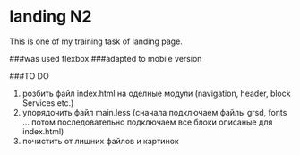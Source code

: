 # landing N2
This is one of my training task of landing page. 

###was used flexbox
###adapted to mobile version

###TO DO
1. розбить файл index.html на оделные модули (navigation, header, block Services etc.)
2. упорядочить файл main.less (сначала подключаем файлы grsd, fonts ... потом последовательно подключаем все блоки описаные для index.html)
3. почистить от лишних файлов и картинок